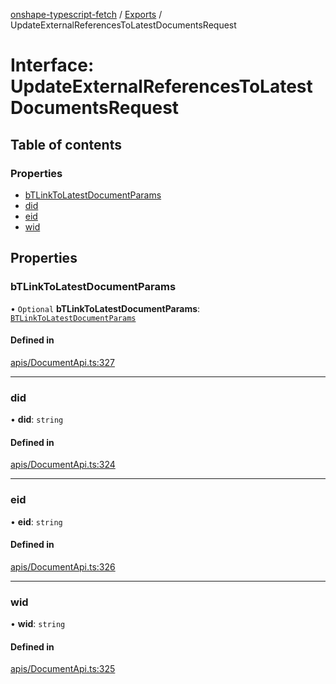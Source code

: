 [onshape-typescript-fetch](../README.md) / [Exports](../modules.md) / UpdateExternalReferencesToLatestDocumentsRequest

# Interface: UpdateExternalReferencesToLatestDocumentsRequest

## Table of contents

### Properties

- [bTLinkToLatestDocumentParams](UpdateExternalReferencesToLatestDocumentsRequest.md#btlinktolatestdocumentparams)
- [did](UpdateExternalReferencesToLatestDocumentsRequest.md#did)
- [eid](UpdateExternalReferencesToLatestDocumentsRequest.md#eid)
- [wid](UpdateExternalReferencesToLatestDocumentsRequest.md#wid)

## Properties

### bTLinkToLatestDocumentParams

• `Optional` **bTLinkToLatestDocumentParams**: [`BTLinkToLatestDocumentParams`](BTLinkToLatestDocumentParams.md)

#### Defined in

[apis/DocumentApi.ts:327](https://github.com/toebes/onshape-typescript-fetch/blob/3e11ae1/apis/DocumentApi.ts#L327)

___

### did

• **did**: `string`

#### Defined in

[apis/DocumentApi.ts:324](https://github.com/toebes/onshape-typescript-fetch/blob/3e11ae1/apis/DocumentApi.ts#L324)

___

### eid

• **eid**: `string`

#### Defined in

[apis/DocumentApi.ts:326](https://github.com/toebes/onshape-typescript-fetch/blob/3e11ae1/apis/DocumentApi.ts#L326)

___

### wid

• **wid**: `string`

#### Defined in

[apis/DocumentApi.ts:325](https://github.com/toebes/onshape-typescript-fetch/blob/3e11ae1/apis/DocumentApi.ts#L325)
